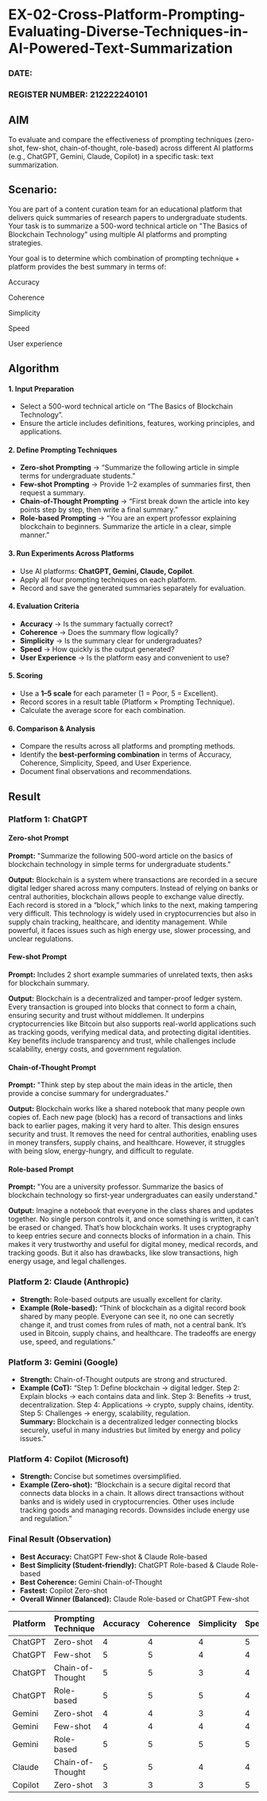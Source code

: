 # EX-02-Cross-Platform-Prompting-Evaluating-Diverse-Techniques-in-AI-Powered-Text-Summarization


### DATE: 
### REGISTER NUMBER: 212222240101

## AIM
To evaluate and compare the effectiveness of prompting techniques (zero-shot, few-shot, chain-of-thought, role-based) across different AI platforms (e.g., ChatGPT, Gemini, Claude, Copilot) in a specific task: text summarization.

## Scenario:
You are part of a content curation team for an educational platform that delivers quick summaries of research papers to undergraduate students. Your task is to summarize a 500-word technical article on "The Basics of Blockchain Technology" using multiple AI platforms and prompting strategies.

Your goal is to determine which combination of prompting technique + platform provides the best summary in terms of:

Accuracy

Coherence

Simplicity

Speed

User experience

## Algorithm

<h4>1. Input Preparation</h4>
<ul>
  <li>Select a 500-word technical article on “The Basics of Blockchain Technology”.</li>
  <li>Ensure the article includes definitions, features, working principles, and applications.</li>
</ul>

<h4>2. Define Prompting Techniques</h4>
<ul>
  <li><b>Zero-shot Prompting</b> → “Summarize the following article in simple terms for undergraduate students.”</li>
  <li><b>Few-shot Prompting</b> → Provide 1–2 examples of summaries first, then request a summary.</li>
  <li><b>Chain-of-Thought Prompting</b> → “First break down the article into key points step by step, then write a final summary.”</li>
  <li><b>Role-based Prompting</b> → “You are an expert professor explaining blockchain to beginners. Summarize the article in a clear, simple manner.”</li>
</ul>

<h4>3. Run Experiments Across Platforms</h4>
<ul>
  <li>Use AI platforms: <b>ChatGPT, Gemini, Claude, Copilot</b>.</li>
  <li>Apply all four prompting techniques on each platform.</li>
  <li>Record and save the generated summaries separately for evaluation.</li>
</ul>

<h4>4. Evaluation Criteria</h4>
<ul>
  <li><b>Accuracy</b> → Is the summary factually correct?</li>
  <li><b>Coherence</b> → Does the summary flow logically?</li>
  <li><b>Simplicity</b> → Is the summary clear for undergraduates?</li>
  <li><b>Speed</b> → How quickly is the output generated?</li>
  <li><b>User Experience</b> → Is the platform easy and convenient to use?</li>
</ul>

<h4>5. Scoring</h4>
<ul>
  <li>Use a <b>1–5 scale</b> for each parameter (1 = Poor, 5 = Excellent).</li>
  <li>Record scores in a result table (Platform × Prompting Technique).</li>
  <li>Calculate the average score for each combination.</li>
</ul>

<h4>6. Comparison & Analysis</h4>
<ul>
  <li>Compare the results across all platforms and prompting methods.</li>
  <li>Identify the <b>best-performing combination</b> in terms of Accuracy, Coherence, Simplicity, Speed, and User Experience.</li>
  <li>Document final observations and recommendations.</li>
</ul>

## Result

<h3>Platform 1: ChatGPT</h3>

<h4>Zero-shot Prompt</h4>
<p><b>Prompt:</b> "Summarize the following 500-word article on the basics of blockchain technology in simple terms for undergraduate students."</p>
<p><b>Output:</b> Blockchain is a system where transactions are recorded in a secure digital ledger shared across many computers. Instead of relying on banks or central authorities, blockchain allows people to exchange value directly. Each record is stored in a “block,” which links to the next, making tampering very difficult. This technology is widely used in cryptocurrencies but also in supply chain tracking, healthcare, and identity management. While powerful, it faces issues such as high energy use, slower processing, and unclear regulations.</p>

<h4>Few-shot Prompt</h4>
<p><b>Prompt:</b> Includes 2 short example summaries of unrelated texts, then asks for blockchain summary.</p>
<p><b>Output:</b> Blockchain is a decentralized and tamper-proof ledger system. Every transaction is grouped into blocks that connect to form a chain, ensuring security and trust without middlemen. It underpins cryptocurrencies like Bitcoin but also supports real-world applications such as tracking goods, verifying medical data, and protecting digital identities. Key benefits include transparency and trust, while challenges include scalability, energy costs, and government regulation.</p>

<h4>Chain-of-Thought Prompt</h4>
<p><b>Prompt:</b> "Think step by step about the main ideas in the article, then provide a concise summary for undergraduates."</p>
<p><b>Output:</b> Blockchain works like a shared notebook that many people own copies of. Each new page (block) has a record of transactions and links back to earlier pages, making it very hard to alter. This design ensures security and trust. It removes the need for central authorities, enabling uses in money transfers, supply chains, and healthcare. However, it struggles with being slow, energy-hungry, and difficult to regulate.</p>

<h4>Role-based Prompt</h4>
<p><b>Prompt:</b> "You are a university professor. Summarize the basics of blockchain technology so first-year undergraduates can easily understand."</p>
<p><b>Output:</b> Imagine a notebook that everyone in the class shares and updates together. No single person controls it, and once something is written, it can’t be erased or changed. That’s how blockchain works. It uses cryptography to keep entries secure and connects blocks of information in a chain. This makes it very trustworthy and useful for digital money, medical records, and tracking goods. But it also has drawbacks, like slow transactions, high energy usage, and legal challenges.</p>


<h3>Platform 2: Claude (Anthropic)</h3>
<ul>
  <li><b>Strength:</b> Role-based outputs are usually excellent for clarity.</li>
  <li><b>Example (Role-based):</b> “Think of blockchain as a digital record book shared by many people. Everyone can see it, no one can secretly change it, and trust comes from rules of math, not a central bank. It’s used in Bitcoin, supply chains, and healthcare. The tradeoffs are energy use, speed, and regulations.”</li>
</ul>


<h3>Platform 3: Gemini (Google)</h3>
<ul>
  <li><b>Strength:</b> Chain-of-Thought outputs are strong and structured.</li>
  <li><b>Example (CoT):</b> “Step 1: Define blockchain → digital ledger. Step 2: Explain blocks → each contains data and link. Step 3: Benefits → trust, decentralization. Step 4: Applications → crypto, supply chains, identity. Step 5: Challenges → energy, scalability, regulation. <br> <b>Summary:</b> Blockchain is a decentralized ledger connecting blocks securely, useful in many industries but limited by energy and policy issues.”</li>
</ul>


<h3>Platform 4: Copilot (Microsoft)</h3>
<ul>
  <li><b>Strength:</b> Concise but sometimes oversimplified.</li>
  <li><b>Example (Zero-shot):</b> “Blockchain is a secure digital record that connects data blocks in a chain. It allows direct transactions without banks and is widely used in cryptocurrencies. Other uses include tracking goods and managing records. Downsides include energy use and regulation.”</li>
</ul>


<h3>Final Result (Observation)</h3>
<ul>
  <li><b>Best Accuracy:</b> ChatGPT Few-shot & Claude Role-based</li>
  <li><b>Best Simplicity (Student-friendly):</b> ChatGPT Role-based & Claude Role-based</li>
  <li><b>Best Coherence:</b> Gemini Chain-of-Thought</li>
  <li><b>Fastest:</b> Copilot Zero-shot</li>
  <li><b>Overall Winner (Balanced):</b> Claude Role-based or ChatGPT Few-shot</li>
</ul>




| Platform | Prompting Technique | Accuracy | Coherence | Simplicity | Speed | User Experience | Avg Score |
| -------- | ------------------- | -------- | --------- | ---------- | ----- | --------------- | --------- |
| ChatGPT  | Zero-shot           | 4        | 4         | 4          | 5     | 5               | 4.4       |
| ChatGPT  | Few-shot            | 5        | 5         | 4          | 4     | 5               | 4.6       |
| ChatGPT  | Chain-of-Thought    | 5        | 5         | 3          | 4     | 5               | 4.4       |
| ChatGPT  | Role-based          | 5        | 5         | 5          | 4     | 5               | **4.8**   |
| Gemini   | Zero-shot           | 4        | 4         | 3          | 4     | 4               | 3.8       |
| Gemini   | Few-shot            | 4        | 4         | 4          | 4     | 4               | 4.0       |
| Gemini   | Role-based          | 5        | 5         | 5          | 5     | 4               | 4.8       |
| Claude   | Chain-of-Thought    | 5        | 5         | 4          | 4     | 4               | 4.4       |
| Copilot  | Zero-shot           | 3        | 3         | 3          | 5     | 3               | 3.4       |
